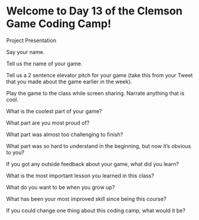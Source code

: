 # Welcome to Day 13 of the Clemson Game Coding Camp!


Project Presentation 

Say your name. 

Tell us the name of your game. 

Tell us a 2 sentence elevator pitch for your game (take this from your Tweet that you made about the game earlier in the week). 

Play the game to the class while screen sharing. Narrate anything that is cool. 

What is the coolest part of your game? 

What part are you most proud of? 

What part was almost too challenging to finish? 

What part was so hard to understand in the beginning, but now it’s obvious to you? 

If you got any outside feedback about your game, what did you learn? 

What is the most important lesson you learned in this class? 

What do you want to be when you grow up? 

What has been your most improved skill since being this course? 

If you could change one thing about this coding camp, what would it be? 
